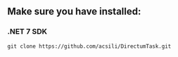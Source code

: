 
## Make sure you have installed:
### .NET 7 SDK

```
git clone https://github.com/acsili/DirectumTask.git
```


